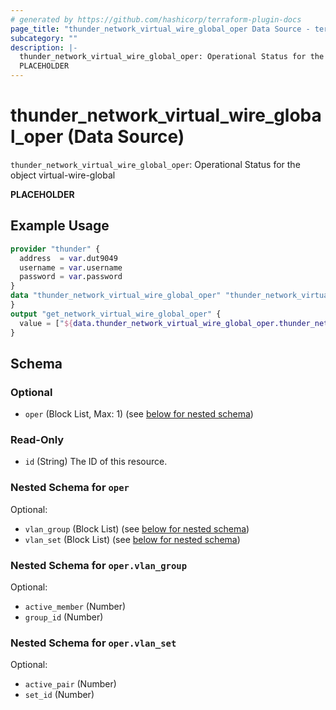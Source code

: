 ```yaml
---
# generated by https://github.com/hashicorp/terraform-plugin-docs
page_title: "thunder_network_virtual_wire_global_oper Data Source - terraform-provider-thunder"
subcategory: ""
description: |-
  thunder_network_virtual_wire_global_oper: Operational Status for the object virtual-wire-global
  PLACEHOLDER
---
```


# thunder_network_virtual_wire_global_oper (Data Source)

`thunder_network_virtual_wire_global_oper`: Operational Status for the object virtual-wire-global

__PLACEHOLDER__

## Example Usage

```terraform
provider "thunder" {
  address  = var.dut9049
  username = var.username
  password = var.password
}
data "thunder_network_virtual_wire_global_oper" "thunder_network_virtual_wire_global_oper" {
}
output "get_network_virtual_wire_global_oper" {
  value = ["${data.thunder_network_virtual_wire_global_oper.thunder_network_virtual_wire_global_oper}"]
}
```

<!-- schema generated by tfplugindocs -->
## Schema

### Optional

- `oper` (Block List, Max: 1) (see [below for nested schema](#nestedblock--oper))

### Read-Only

- `id` (String) The ID of this resource.

<a id="nestedblock--oper"></a>
### Nested Schema for `oper`

Optional:

- `vlan_group` (Block List) (see [below for nested schema](#nestedblock--oper--vlan_group))
- `vlan_set` (Block List) (see [below for nested schema](#nestedblock--oper--vlan_set))

<a id="nestedblock--oper--vlan_group"></a>
### Nested Schema for `oper.vlan_group`

Optional:

- `active_member` (Number)
- `group_id` (Number)


<a id="nestedblock--oper--vlan_set"></a>
### Nested Schema for `oper.vlan_set`

Optional:

- `active_pair` (Number)
- `set_id` (Number)


